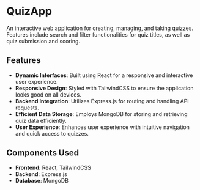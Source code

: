# QuizApp

An interactive web application for creating, managing, and taking quizzes. Features include search and filter functionalities for quiz titles, as well as quiz submission and scoring. 

## Features

- **Dynamic Interfaces**: Built using React for a responsive and interactive user experience.
- **Responsive Design**: Styled with TailwindCSS to ensure the application looks good on all devices.
- **Backend Integration**: Utilizes Express.js for routing and handling API requests.
- **Efficient Data Storage**: Employs MongoDB for storing and retrieving quiz data efficiently.
- **User Experience**: Enhances user experience with intuitive navigation and quick access to quizzes.

## Components Used

- **Frontend**: React, TailwindCSS
- **Backend**: Express.js
- **Database**: MongoDB
